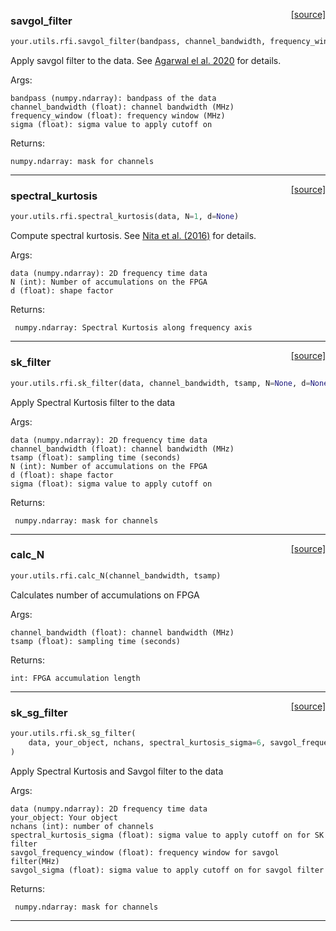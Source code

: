 <span style="float:right;">[[source]](https://github.com/thepetabyteproject/your/blob/master/your/utils/rfi.py#L10)</span>

### savgol_filter


```python
your.utils.rfi.savgol_filter(bandpass, channel_bandwidth, frequency_window=15, sigma=6)
```


Apply savgol filter to the data. See [Agarwal el al. 2020](https://arxiv.org/abs/2003.14272) for details.

Args: 

    bandpass (numpy.ndarray): bandpass of the data
    channel_bandwidth (float): channel bandwidth (MHz)
    frequency_window (float): frequency window (MHz)
    sigma (float): sigma value to apply cutoff on

Returns: 

    numpy.ndarray: mask for channels


----

<span style="float:right;">[[source]](https://github.com/thepetabyteproject/your/blob/master/your/utils/rfi.py#L32)</span>

### spectral_kurtosis


```python
your.utils.rfi.spectral_kurtosis(data, N=1, d=None)
```


Compute spectral kurtosis. See [Nita et al. (2016)](https://doi.org/10.1109/RFINT.2016.7833535) for details.

Args: 

    data (numpy.ndarray): 2D frequency time data
    N (int): Number of accumulations on the FPGA
    d (float): shape factor

Returns: 

     numpy.ndarray: Spectral Kurtosis along frequency axis


----

<span style="float:right;">[[source]](https://github.com/thepetabyteproject/your/blob/master/your/utils/rfi.py#L54)</span>

### sk_filter


```python
your.utils.rfi.sk_filter(data, channel_bandwidth, tsamp, N=None, d=None, sigma=5)
```


Apply Spectral Kurtosis filter to the data

Args: 

    data (numpy.ndarray): 2D frequency time data
    channel_bandwidth (float): channel bandwidth (MHz)
    tsamp (float): sampling time (seconds)
    N (int): Number of accumulations on the FPGA
    d (float): shape factor
    sigma (float): sigma value to apply cutoff on

Returns: 

     numpy.ndarray: mask for channels


----

<span style="float:right;">[[source]](https://github.com/thepetabyteproject/your/blob/master/your/utils/rfi.py#L83)</span>

### calc_N


```python
your.utils.rfi.calc_N(channel_bandwidth, tsamp)
```


Calculates number of accumulations on FPGA

Args: 

    channel_bandwidth (float): channel bandwidth (MHz)
    tsamp (float): sampling time (seconds)

Returns: 

    int: FPGA accumulation length


----

<span style="float:right;">[[source]](https://github.com/thepetabyteproject/your/blob/master/your/utils/rfi.py#L101)</span>

### sk_sg_filter


```python
your.utils.rfi.sk_sg_filter(
    data, your_object, nchans, spectral_kurtosis_sigma=6, savgol_frequency_window=15, savgol_sigma=5
)
```


Apply Spectral Kurtosis and Savgol filter to the data

Args: 

    data (numpy.ndarray): 2D frequency time data
    your_object: Your object
    nchans (int): number of channels
    spectral_kurtosis_sigma (float): sigma value to apply cutoff on for SK filter
    savgol_frequency_window (float): frequency window for savgol filter(MHz)
    savgol_sigma (float): sigma value to apply cutoff on for savgol filter


Returns: 

     numpy.ndarray: mask for channels


----

